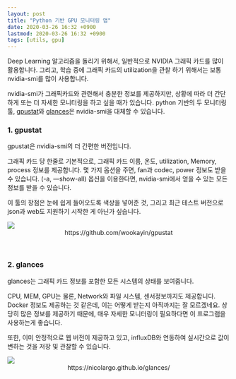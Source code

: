 ```yaml
---
layout: post
title: "Python 기반 GPU 모니터링 앱"
date: 2020-03-26 16:32 +0900
lastmod: 2020-03-26 16:32 +0900
tags: [utils, gpu]
---
```


Deep Learning 알고리즘을 돌리기 위해서, 일반적으로 NVIDIA 그래픽 카드를 많이 활용합니다. 그리고, 학습 중에 그래픽 카드의 utilization을 관찰 하기 위해서는 보통 nvidia-smi를 많이 사용합니다.

nvidia-smi가 그래픽카드와 관련해서 충분한 정보를 제공하지만, 상황에 따라 더 간단하게 또는 더 자세한 모니터링을 하고 싶을 때가 있습니다. python 기반의 두 모니터링 툴, [gpustat](https://github.com/wookayin/gpustat)와 [glances](https://nicolargo.github.io/glances/)은 nvidia-smi을 대체할 수 있습니다.

### 1. gpustat

gpustat은 nvidia-smi의 더 간편한 버전입니다.  

그래픽 카드 당 한줄로 기본적으로, 그래픽 카드 이름, 온도, utilization, Memory, process 정보를 제공합니다. 몇 가지 옵션을 주면, fan과 codec, power 정보도 받을 수 있습니다. (-a, —show-all) 옵션을 이용한다면, nvidia-smi에서 얻을 수 있는 모든 정보를 받을 수 있습니다.

이 툴의 장점은 눈에 쉽게 들어오도록 색상을 넣어준 것, 그리고 최근 테스트 버전으로 json과 web도 지원하기 시작한 게 아닌가 싶습니다.

<img src="{{ site.url }}/assets/gpustat.png" class="center-image" />
<center>https://github.com/wookayin/gpustat</center>

&nbsp;
### 2. glances

glances는 그래픽 카드 정보를 포함한 모든 시스템의 상태를 보여줍니다. 

CPU, MEM, GPU는 물론, Network와 파일 시스템, 센서정보까지도 제공합니다. Docker 정보도 제공하는 것 같은데, 이는 어떻게 받는지 아직까지는 잘 모르겠네요. 상당히 많은 정보를 제공하기 때문에, 매우 자세한 모니터링이 필요하다면 이 프로그램을 사용하는게 좋습니다.

또한, 이미 안정적으로 웹 버전이 제공하고 있고, influxDB와 연동하여 실시간으로 값이 변하는 것을 저장 및 관찰할 수 있습니다.

<img src="{{ site.url }}/assets/glances.png" class="center-image" />
<center>https://nicolargo.github.io/glances/</center>